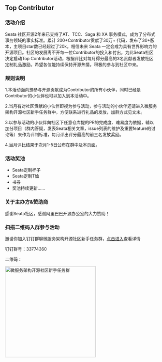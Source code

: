 ## Top Contributor

### 活动介绍

Seata 社区开源2年来已支持了AT、TCC、Saga 和 XA 事务模式，成为了分布式事务领域的事实标准。累计 200+Contributor贡献了30万+ 代码，发布了30+版本，主项目star数已经超过了20k。相信未来 Seata 一定会成为具有世界影响力的开源项目。社区的发展离不开每一位Contributor的投入和付出，为此Seata社区决定启动Top Contributor活动，根据评比对每月得分最高的3名贡献者发放社区定制礼品激励。希望各位能持续保持开源热情，积极的参与到社区中来。

### 规则说明

1.本活动面向想参与开源贡献成为Contributor的所有小伙伴，同时已经是Contributor的小伙伴也可以加入到本活动中。

2.当月有对社区贡献的小伙伴即视为参与活动，参与活动的小伙伴还请进入微服务架构开源社区新手任务群中，方便联系进行礼品的发放，加群方式见文末。

3.以参与活动的小伙伴向社区下任意仓库提的PR的完成度、难易度为依据，辅以加分项目（群内答疑，发表Seata相关文章，issue列表的维护及重要feature的讨论等）来作为评判标准，每月评出评分最高的前三名发放奖励。

4.当月评比结果于次月1-5日公布在群中及本页面。

### 活动奖池

* Seata定制杯子
* Seata定制T恤
* 书券
* 奖池持续更新......

### 关于主办方&赞助商

感谢Seata社区，感谢阿里巴巴开源办公室的大力赞助！

### 扫描二维码入群参与活动

邀请你加入钉钉群聊微服务架构开源社区新手任务群，[点击进入](https://qr.dingtalk.com/action/joingroup?code=v1,k1,Pt9tq4Tj0v2H+vLKux29cAubhlIdYCZXznmphlsNaKQ=&_dt_no_comment=1&origin=11)查看详情

钉钉群号：33774360

二维码：

<div style='vertical-align: middle'>
    <img alt='微服务架构开源社区新手任务群' height='300'  src='https://img.alicdn.com/imgextra/i1/O1CN01grVb0M1V78USJSQtD_!!6000000002605-2-tps-887-1035.png'  /img>
</div>